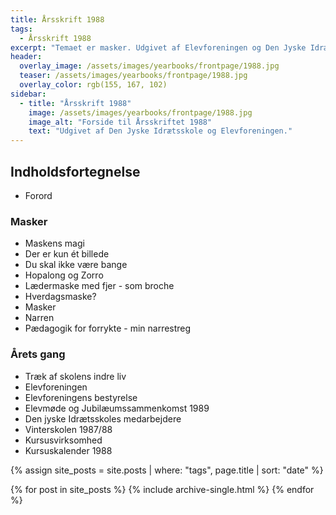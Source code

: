 ```yaml
---
title: Årsskrift 1988
tags:
  - Årsskrift 1988
excerpt: "Temaet er masker. Udgivet af Elevforeningen og Den Jyske Idrætsskole."
header:
  overlay_image: /assets/images/yearbooks/frontpage/1988.jpg
  teaser: /assets/images/yearbooks/frontpage/1988.jpg
  overlay_color: rgb(155, 167, 102)
sidebar:
  - title: "Årsskrift 1988"
    image: /assets/images/yearbooks/frontpage/1988.jpg
    image_alt: "Forside til Årsskriftet 1988"
    text: "Udgivet af Den Jyske Idrætsskole og Elevforeningen."
---
```


## Indholdsfortegnelse

- Forord

### Masker

- Maskens magi
- Der er kun ét billede
- Du skal ikke være bange
- Hopalong og Zorro
- Lædermaske med fjer - som broche
- Hverdagsmaske?
- Masker
- Narren
- Pædagogik for forrykte - min narrestreg

### Årets gang

- Træk af skolens indre liv
- Elevforeningen
- Elevforeningens bestyrelse
- Elevmøde og Jubilæumssammenkomst 1989
- Den jyske Idrætsskoles medarbejdere
- Vinterskolen 1987/88
- Kursusvirksomhed
- Kursuskalender 1988

{% assign site_posts = site.posts | where: "tags", page.title | sort: "date" %}

<div class="grid__wrapper">
  {% for post in site_posts %}
    {% include archive-single.html %}
  {% endfor %}
</div>
